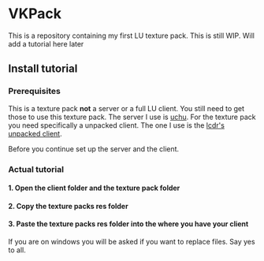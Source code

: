 # VKPack
This is a repository containing my first LU texture pack. This is still WIP. Will add a tutorial here later


## Install tutorial

### Prerequisites
This is a texture pack **not** a server or a full LU client. You still need to get those to use this texture pack. The server I use is [uchu](https://github.com/yuwui/Uchu). For the texture pack you need specifically a unpacked client. The one I use is the [lcdr's unpacked client](https://mega.nz/file/zhRzBa4C#B5eY94-6vYmjJYqXkDXDM5hiqkPhZ7yb9ShCHG3Lgo8).

Before you continue set up the server and the client.

### Actual tutorial

#### 1. Open the client folder and the texture pack folder

#### 2. Copy the texture packs res folder

#### 3. Paste the texture packs res folder into the where you have your client
If you are on windows you will be asked if you want to replace files. Say yes to all.
